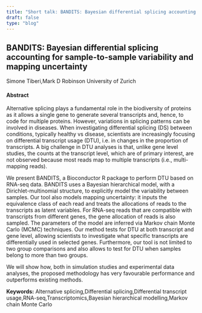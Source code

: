 ```yaml
---
title: "Short talk: BANDITS: Bayesian differential splicing accounting for sample-to-sample variability and mapping uncertainty"
draft: false
type: "blog"
---
```


## BANDITS: Bayesian differential splicing accounting for sample-to-sample variability and mapping uncertainty
Simone Tiberi,Mark D Robinson
University of Zurich
#### Abstract

Alternative splicing plays a fundamental role in the biodiversity of proteins as it allows a single gene to generate several transcripts and, hence, to code for multiple proteins. However, variations in splicing patterns can be involved in diseases. When investigating differential splicing (DS) between conditions, typically healthy vs disease, scientists are increasingly focusing on differential transcript usage (DTU), i.e. in changes in the proportion of transcripts. A big challenge in DTU analyses is that, unlike gene level studies, the counts at the transcript level, which are of primary interest, are not observed because most reads map to multiple transcripts (i.e., multi-mapping reads).

We present BANDITS, a Bioconductor R package to perform DTU based on RNA-seq data. BANDITS uses a Bayesian hierarchical model, with a Dirichlet-multinomial structure, to explicitly model the variability between samples. Our tool also models mapping uncertainty: it inputs the equivalence class of each read and treats the allocations of reads to the transcripts as latent variables. For RNA-seq reads that are compatible with transcripts from different genes, the gene allocation of reads is also sampled. The parameters of the model are inferred via Markov chain Monte Carlo (MCMC) techniques.
Our method tests for DTU at both transcript and gene level, allowing scientists to investigate what specific transcripts are differentially used in selected genes. Furthermore, our tool is not limited to two group comparisons and also allows to test for DTU when samples belong to more than two groups.

We will show how, both in simulation studies and experimental data analyses, the proposed methodology has very favourable performance and outperforms existing methods.

**Keywords:** Alternative splicing,Differential splicing,Differential transcript usage,RNA-seq,Transcriptomics,Bayesian hierarchical modelling,Markov chain Monte Carlo
